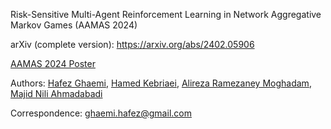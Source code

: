 Risk-Sensitive Multi-Agent Reinforcement Learning in Network Aggregative Markov Games (AAMAS 2024)


arXiv (complete version): https://arxiv.org/abs/2402.05906

[AAMAS 2024 Poster](https://github.com/hafezgh/risk-sensitive-marl-namg/blob/main/Poster_RSMARL_AAMAS2024.pdf)


Authors: [Hafez Ghaemi](https://scholar.google.com/citations?user=JCLX6oYAAAAJ&hl=en), [Hamed Kebriaei](https://scholar.google.com/citations?user=eDseLNYAAAAJ&hl=en), [Alireza Ramezaney Moghadam](https://scholar.google.com/citations?user=75ic5loAAAAJ&hl=en), [Majid Nili Ahmadabadi](https://scholar.google.com/citations?user=QlwWxmoAAAAJ&hl=en)

Correspondence: ghaemi.hafez@gmail.com
